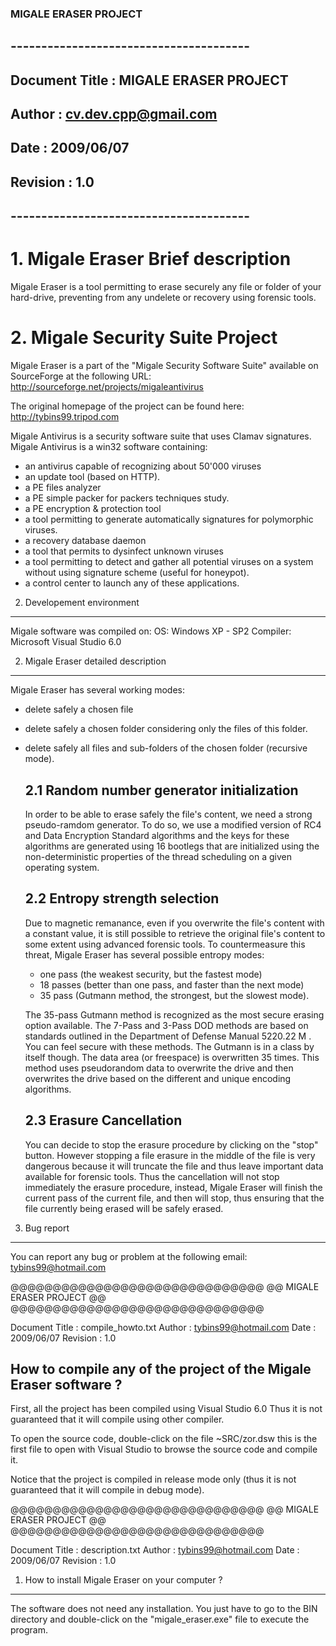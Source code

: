 ### MIGALE ERASER PROJECT 


## ---------------------------------------
## Document Title	: MIGALE ERASER PROJECT
## Author			: cv.dev.cpp@gmail.com
## Date			: 2009/06/07
## Revision		: 1.0 
## ---------------------------------------


# __1. Migale Eraser Brief description__
Migale Eraser is a tool permitting to erase securely any file or
folder of your hard-drive, preventing from any undelete or recovery
using forensic tools.


# __2. Migale Security Suite Project__
Migale Eraser is a part of the "Migale Security Software Suite"
available on SourceForge at the following URL:
http://sourceforge.net/projects/migaleantivirus

The original homepage of the project can be found here:
http://tybins99.tripod.com

Migale Antivirus is a security software suite that uses Clamav signatures.
Migale Antivirus is a win32 software containing:
- an antivirus capable of recognizing about 50'000 viruses
- an update tool (based on HTTP).
- a PE files analyzer
- a PE simple packer for packers techniques study.
- a PE encryption & protection tool
- a tool permitting to generate automatically signatures for polymorphic viruses.
- a recovery database daemon
- a tool that permits to dysinfect unknown viruses
- a tool permitting to detect and gather all potential viruses on a system 
  without using signature scheme (useful for honeypot).
- a control center to launch any of these applications.  

2. Developement environment
-----------------------------------------
Migale software was compiled on:
OS: Windows XP - SP2
Compiler: Microsoft Visual Studio 6.0



2. Migale Eraser detailed description
-----------------------------------------
Migale Eraser has several working modes:
- delete safely a chosen file
- delete safely a chosen folder considering only the files of this folder.
- delete safely all files and sub-folders of the chosen folder (recursive mode).

	2.1 Random number generator initialization
	------------------------------------------
	In order to be able to erase safely the file's content, we need a strong pseudo-ramdom
	generator. To do so, we use a modified version of RC4 and Data Encryption Standard algorithms
	and the keys for these algorithms are generated using 16 bootlegs that are initialized using
	the non-deterministic properties of the thread scheduling on a given operating system.

	2.2 Entropy strength selection
	------------------------------
	Due to magnetic remanance, even if you overwrite the file's content with a constant value,
	it is still possible to retrieve the original file's content to some extent using advanced
	forensic tools.
	To countermeasure this threat, Migale Eraser has several possible entropy modes:
	- one pass (the weakest security, but the fastest mode)	
	- 18 passes (better than one pass, and faster than the next mode)
	- 35 pass (Gutmann method, the strongest, but the slowest mode).

	The 35-pass Gutmann method is recognized as the most secure erasing option available. 
	The 7-Pass and 3-Pass DOD methods are based on standards outlined in the Department of Defense Manual 5220.22 M . 
	You can feel secure with these methods. 
	The Gutmann is in a class by itself though. The data area (or freespace) is overwritten 35 times. 
	This method uses pseudorandom data to overwrite the drive and then overwrites the drive based on the different 
	and unique encoding algorithms.
	
	2.3 Erasure Cancellation
	------------------------
	You can decide to stop the erasure procedure by clicking on the "stop" button.
	However stopping a file erasure in the middle of the file is very dangerous because it will
	truncate the file and thus leave important data available for forensic tools.
	Thus the cancellation will not stop immediately the erasure procedure, instead, Migale Eraser
	will finish the current pass of the current file, and then will stop, thus ensuring that the
	file currently being erased will be safely erased.


3. Bug report
-------------
You can report any bug or problem at the following email:
tybins99@hotmail.com


@@@@@@@@@@@@@@@@@@@@@@@@@@@@@@
@@ MIGALE ERASER PROJECT    @@
@@@@@@@@@@@@@@@@@@@@@@@@@@@@@@

Document Title	: compile_howto.txt
Author			: tybins99@hotmail.com
Date			: 2009/06/07
Revision		: 1.0 


How to compile any of the project of the Migale Eraser software ?
----------------------------------------------------------

First, all the project has been compiled using Visual Studio 6.0
Thus it is not guaranteed that it will compile using other compiler.

To open the source code, double-click on the file ~SRC/zor.dsw
this is the first file to open with Visual Studio to browse the source 
code and compile it.

Notice that the project is compiled in release mode only
(thus it is not guaranteed that it will compile in debug mode).



@@@@@@@@@@@@@@@@@@@@@@@@@@@@@@
@@ MIGALE ERASER PROJECT    @@
@@@@@@@@@@@@@@@@@@@@@@@@@@@@@@

Document Title	: description.txt
Author			: tybins99@hotmail.com
Date			: 2009/06/07
Revision		: 1.0 



1. How to install Migale Eraser on your computer ?
----------------------------------------------------------
The software does not need any installation.
You just have to go to the BIN directory and double-click
on the "migale_eraser.exe" file to execute the program.








